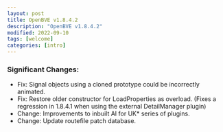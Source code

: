 ```yaml
---
layout: post
title: OpenBVE v1.8.4.2
description: "OpenBVE v1.8.4.2"
modified: 2022-09-10
tags: [welcome]
categories: [intro]
---
```


### Significant Changes:
* Fix: Signal objects using a cloned prototype could be incorrectly animated.
* Fix: Restore older constructor for LoadProperties as overload. (Fixes a regression in 1.8.4.1 when using the external DetailManager plugin)
* Change: Improvements to inbuilt AI for UK* series of plugins.
* Change: Update routefile patch database.